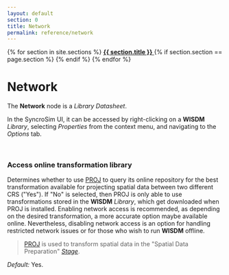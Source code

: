 ```yaml
---
layout: default
section: 0
title: Network
permalink: reference/network
---
```


<!--- Sidebar Navigation Menu --->
<div class="sidenav">
    {% for section in site.sections %}
        <a href="{{site.baseurl}}{{ section.url }}"> <b>{{ section.title }}</b> </a>
        {% if section.section == page.section %}
        {% endif %}
    {% endfor %}
</div>

# **Network**

The **Network** node is a *Library Datasheet*.

In the SyncroSim UI, it can be accessed by right-clicking on a **WISDM** *Library*, selecting *Properties* from the context menu, and navigating to the *Options* tab.

<br>

### **Access online transformation library**
Determines whether to use [PROJ](https://proj.org/en/9.3/) to query its online repository for the best transformation available for projecting spatial data between two different CRS ("Yes"). If "No" is selected, then PROJ is only able to use transformations stored in the **WISDM** *Library*, which get downloaded when PROJ is installed. Enabling network access is recommended, as depending on the desired transformation, a more accurate option maybe available online. Nevertheless, disabling network access is an option for handling restricted network issues or for those who wish to run **WISDM** offline.

> [PROJ](https://proj.org/en/9.3/) is used to transform spatial data in the "Spatial Data Preparation" [*Stage*](general#heading02).  

<div class=indentation> 
    <i>Default:</i> Yes.
</div>

<br>